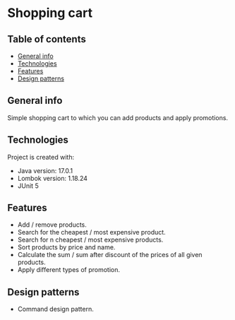# Shopping cart

## Table of contents
* [General info](#general-info)
* [Technologies](#technologies)
* [Features](#features)
* [Design patterns](#design-patterns)

## General info
Simple shopping cart to which you can add products and apply promotions.
	
## Technologies
Project is created with:
* Java version: 17.0.1
* Lombok version: 1.18.24
* JUnit 5

## Features
* Add / remove products.
* Search for the cheapest / most expensive product.
* Search for n cheapest / most expensive products.
* Sort products by price and name.
* Calculate the sum / sum  after discount of the prices of all given products.
* Apply different types of promotion.

## Design patterns
* Command design pattern.
